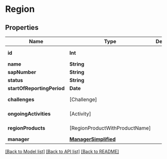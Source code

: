 # Region

## Properties
Name | Type | Description | Notes
------------ | ------------- | ------------- | -------------
**id** | **Int** |  | [optional] [readonly] 
**name** | **String** |  | 
**sapNumber** | **String** |  | 
**status** | **String** |  | [optional] 
**startOfReportingPeriod** | **Date** |  | 
**challenges** | [Challenge] |  | [optional] [readonly] 
**ongoingActivities** | [Activity] |  | [optional] [readonly] 
**regionProducts** | [RegionProductWithProductName] |  | [optional] [readonly] 
**manager** | [**ManagerSimplified**](ManagerSimplified.md) |  | [optional] 

[[Back to Model list]](../README.md#documentation-for-models) [[Back to API list]](../README.md#documentation-for-api-endpoints) [[Back to README]](../README.md)


